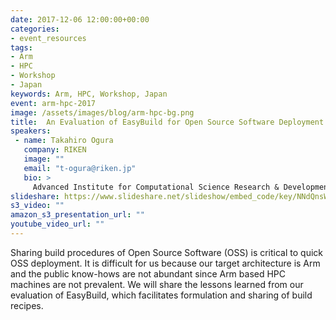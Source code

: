 ```yaml
---
date: 2017-12-06 12:00:00+00:00
categories:
- event_resources
tags:
- Arm
- HPC
- Workshop
- Japan
keywords: Arm, HPC, Workshop, Japan
event: arm-hpc-2017
image: /assets/images/blog/arm-hpc-bg.png
title:  An Evaluation of EasyBuild for Open Source Software Deployment
speakers:
 - name: Takahiro Ogura
   company: RIKEN
   image: ""
   email: "t-ogura@riken.jp"
   bio: >
     Advanced Institute for Computational Science Research & Development Scientist
slideshare: https://www.slideshare.net/slideshow/embed_code/key/NNdQnsWIgoCwHB
s3_video: ""
amazon_s3_presentation_url: ""
youtube_video_url: ""
---
```

Sharing build procedures of Open Source Software (OSS) is critical to quick OSS deployment. It is difficult for us because our target architecture is Arm and the public know-hows are not abundant since Arm based HPC machines are not prevalent. We will share the lessons learned from our evaluation of EasyBuild, which facilitates formulation and sharing of build recipes.
